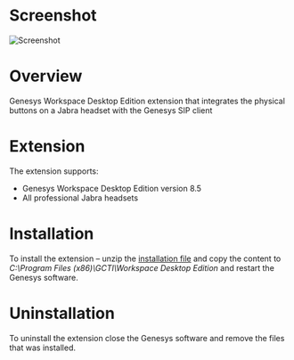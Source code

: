 # Screenshot
![Screenshot](https://github.com/gnaudio/jabra-call-control-extension-for-genesys-workspace-desktop-edition/blob/master/docs/genesyscallcontrol.png)

# Overview
Genesys Workspace Desktop Edition extension that integrates the physical buttons on a Jabra headset with the Genesys SIP client

# Extension
The extension supports:
-	Genesys Workspace Desktop Edition version 8.5
-	All professional Jabra headsets

# Installation
To install the extension – unzip the [installation file](https://github.com/gnaudio/jabra-call-control-extension-for-genesys-workspace-desktop-edition/releases) and copy the content to _C:\Program Files (x86)\GCTI\Workspace Desktop Edition_ and restart the Genesys software.

# Uninstallation
To uninstall the extension close the Genesys software and remove the files that was installed.
